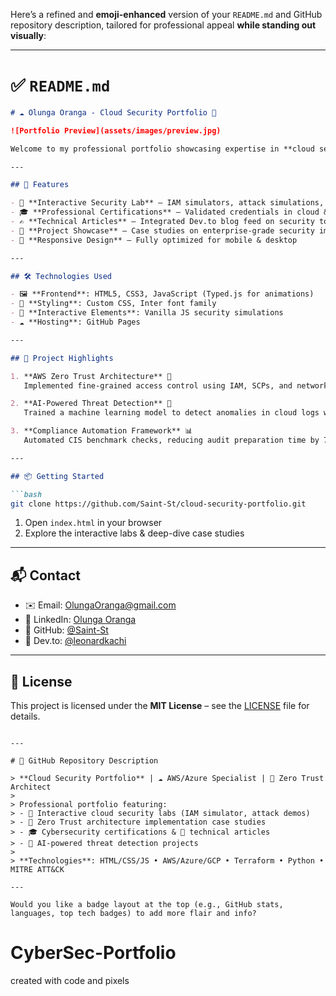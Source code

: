 Here’s a refined and **emoji-enhanced** version of your `README.md` and GitHub repository description, tailored for professional appeal **while standing out visually**:

---

# ✅ `README.md`

````markdown
# ☁️ Olunga Oranga - Cloud Security Portfolio 🔐

![Portfolio Preview](assets/images/preview.jpg)

Welcome to my professional portfolio showcasing expertise in **cloud security**, **Zero Trust architecture**, and **cybersecurity best practices**. This interactive site features real-world projects, certifications, and hands-on security labs built to demonstrate my technical proficiency.

---

## 🚀 Features

- 🧪 **Interactive Security Lab** – IAM simulators, attack simulations, Zero Trust demos  
- 🎓 **Professional Certifications** – Validated credentials in cloud & cybersecurity  
- ✍️ **Technical Articles** – Integrated Dev.to blog feed on security topics  
- 📂 **Project Showcase** – Case studies on enterprise-grade security implementations  
- 📱 **Responsive Design** – Fully optimized for mobile & desktop

---

## 🛠️ Technologies Used

- 🖼️ **Frontend**: HTML5, CSS3, JavaScript (Typed.js for animations)  
- 🎨 **Styling**: Custom CSS, Inter font family  
- 🧠 **Interactive Elements**: Vanilla JS security simulations  
- ☁️ **Hosting**: GitHub Pages

---

## 🔎 Project Highlights

1. **AWS Zero Trust Architecture** 🧱  
   Implemented fine-grained access control using IAM, SCPs, and network segmentation.

2. **AI-Powered Threat Detection** 🤖  
   Trained a machine learning model to detect anomalies in cloud logs with 94% accuracy.

3. **Compliance Automation Framework** 📊  
   Automated CIS benchmark checks, reducing audit preparation time by 70%.

---

## 📦 Getting Started

```bash
git clone https://github.com/Saint-St/cloud-security-portfolio.git
````

1. Open `index.html` in your browser
2. Explore the interactive labs & deep-dive case studies

---

## 📬 Contact

* ✉️ Email: [OlungaOranga@gmail.com](mailto:OlungaOranga@gmail.com)
* 💼 LinkedIn: [Olunga Oranga](https://www.linkedin.com/in/olunga-oranga-52b65332b/)
* 🐙 GitHub: [@Saint-St](https://github.com/Saint-St)
* 📰 Dev.to: [@leonardkachi](https://dev.to/leonardkachi)

---

## 📄 License

This project is licensed under the **MIT License** – see the [LICENSE](LICENSE) file for details.

```

---

# 📘 GitHub Repository Description

> **Cloud Security Portfolio** | ☁️ AWS/Azure Specialist | 🔐 Zero Trust Architect  
>  
> Professional portfolio featuring:  
> - 🧪 Interactive cloud security labs (IAM simulator, attack demos)  
> - 🔐 Zero Trust architecture implementation case studies  
> - 🎓 Cybersecurity certifications & 📄 technical articles  
> - 🤖 AI-powered threat detection projects  
>  
> **Technologies**: HTML/CSS/JS • AWS/Azure/GCP • Terraform • Python • MITRE ATT&CK

---

Would you like a badge layout at the top (e.g., GitHub stats, languages, top tech badges) to add more flair and info?
```

# CyberSec-Portfolio
created with code and pixels
